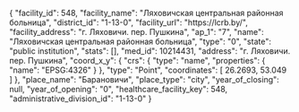 {
    "facility_id": 548,
    "facility_name": "Ляховичская центральная районная больница",
    "district_id": "1-13-0",
    "facility_url": "https:\/\/lcrb.by\/",
    "facility_address": "г. Ляховичи. пер. Пушкина",
    "ap_1": "7",
    "name": "Ляховичская центральная районная больница",
    "type": "0",
    "state": "public institution",
    "stats": [],
    "med_id": 10214431,
    "address": "г. Ляховичи. пер. Пушкина",
    "coord_x_y": {
        "crs": {
            "type": "name",
            "properties": {
                "name": "EPSG:4326"
            }
        },
        "type": "Point",
        "coordinates": [
            26.2693,
            53.049
        ]
    },
    "place_name": "Барановичи",
    "place_type": "city",
    "year_of_closing": null,
    "year_of_opening": "0",
    "healthcare_facility_key": 548,
    "administrative_division_id": "1-13-0"
}